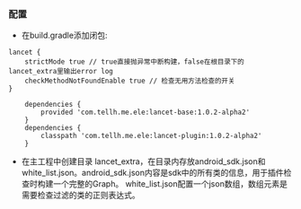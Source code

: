 ### 配置
- 在build.gradle添加闭包:
```
lancet {
    strictMode true // true直接抛异常中断构建，false在根目录下的lancet_extra里输出error log
    checkMethodNotFoundEnable true // 检查无用方法检查的开关
}
```
```
    dependencies {
        provided 'com.tellh.me.ele:lancet-base:1.0.2-alpha2'
    }
    dependencies {
        classpath 'com.tellh.me.ele:lancet-plugin:1.0.2-alpha2'
    }
```
- 在主工程中创建目录 lancet_extra，在目录内存放android_sdk.json和white_list.json。android_sdk.json内容是sdk中的所有类的信息，用于插件检查时构建一个完整的Graph。
white_list.json配置一个json数组，数组元素是需要检查过滤的类的正则表达式。